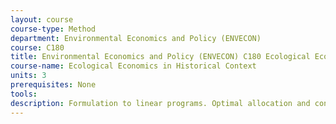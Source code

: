 ```yaml
---
layout: course 
course-type: Method
department: Environmental Economics and Policy (ENVECON)
course: C180
title: Environmental Economics and Policy (ENVECON) C180 Ecological Economics in Historical Context
course-name: Ecological Economics in Historical Context
units: 3
prerequisites: None
tools: 
description: Formulation to linear programs. Optimal allocation and control problems in industry and environmental studies. Convex sets; properties of optimal solutions. The simplex method; theorems of duality; complementary slackness. Problems of post-optimization. Special structures; network problems. Digital computation.
---
```

